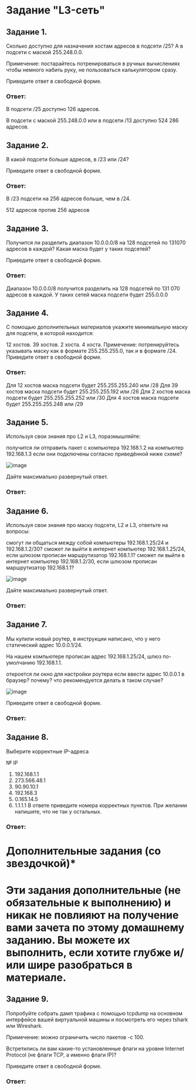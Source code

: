 # Задание "L3-сеть"

## Задание 1.

Сколько доступно для назначения хостам адресов в подсети /25?
А в подсети с маской 255.248.0.0.

Примечение: постарайтесь потренироваться в ручных вычислениях чтобы немного набить руку, не пользоваться калькулятором сразу.

Приведите ответ в свободной форме.

### Ответ: 

В подсети /25 доступно 126 адресов.

В подсети с маской 255.248.0.0 или в подсети /13 доступно 524 286 адресов.

## Задание 2.

В какой подсети больше адресов, в /23 или /24?

Приведите ответ в свободной форме.

### Ответ: 

В /23 подсети на 256 адресов больше, чем в /24.

512 адресов против 256 адресов

## Задание 3.

Получится ли разделить диапазон 10.0.0.0/8 на 128 подсетей по 131070 адресов в каждой?
Какая маска будет у таких подсетей?

Приведите ответ в свободной форме.

### Ответ: 

Диапазон 10.0.0.0/8 получится разделить на 128 подсетей по 131 070 адресов в каждой.
У таких сетей маска подсети будет 255.0.0.0


## Задание 4.

С помощью дополнительных материалов укажите минимальную маску для подсети, в которой находится:

12 хостов.
39 хостов.
2 хоста.
4 хоста.
Примечение: потренируйтесь указывать маску как в формате 255.255.255.0, так и в формате /24.
Приведите ответ в свободной форме.

### Ответ: 

Для 12 хостов маска подсети будет 255.255.255.240 или /28
Для 39 хостов маска подсети будет 255.255.255.192 или /26
Для 2 хостов маска подсети будет 255.255.255.252 или /30
Для 4 хостов маска подсети будет 255.255.255.248 или /29

## Задание 5.

Используя свои знания про L2 и L3, поразмышляйте:

получится ли отправить пакет с компьютера 192.168.1.2 на компьютер 192.168.1.3 если они подключены согласно приведённой ниже схеме?

![image](https://user-images.githubusercontent.com/121933872/218794317-7a2fdb53-ca49-4b24-b687-0ded17f87fb3.png)

Дайте максимально развернутый ответ.

### Ответ: 





## Задание 6.

Используя свои знания про маску подсети, L2 и L3, ответьте на вопросы:

смогут ли общаться между собой компьютеры 192.168.1.25/24 и 192.168.1.2/30?
сможет ли выйти в интернет компьютер 192.168.1.25/24, если шлюзом прописан маршрутизатор 192.168.1.1?
сможет ли выйти в интернет компьютер 192.168.1.2/30, если шлюзом прописан маршрутизатор 192.168.1.1?

![image](https://user-images.githubusercontent.com/121933872/218794439-0d2958f6-bd3a-4361-8536-6ad5782e9e97.png)

Дайте максимально развернутый ответ.

### Ответ: 




## Задание 7.

Мы купили новый роутер, в инструкции написано, что у него статический адрес 10.0.0.1/24.

На нашем компьютере прописан адрес 192.168.1.25/24, шлюз по-умолчанию 192.168.1.1.

откроется ли окно для настройки роутера если ввести адрес 10.0.0.1 в браузер?
почему?
что рекомендуется делать в таком случае?

![image](https://user-images.githubusercontent.com/121933872/218794505-a34dd605-eeeb-461d-bc06-0adc09914ae1.png)

Приведите ответ в свободной форме.

### Ответ: 




## Задание 8.

Выберите корректные IP-адреса

№	IP
1.	192.168.1.1
2.	273.566.48.1
3.	90.90.10.1
4.	192.168.3
5.	0.165.14.5
6.	1.1.1.1
В ответе приведите номера корректных пунктов. При желании напишите, что не так у остальных.



### Ответ: 



# Дополнительные задания (со звездочкой)*
# Эти задания дополнительные (не обязательные к выполнению) и никак не повлияют на получение вами зачета по этому домашнему заданию. Вы можете их выполнить, если хотите глубже и/или шире разобраться в материале.

## Задание 9.

Попробуйте собрать дамп трафика с помощью tcpdump на основном интерфейсе вашей виртуальной машины и посмотреть его через tshark или Wireshark.

Примечение: можно ограничить число пакетов -c 100.

Встретились ли вам какие-то установленные флаги на уровне Internet Protocol (не флаги TCP, а именно флаги IP)?

Приведите ответ в свободной форме.


### Ответ: 



